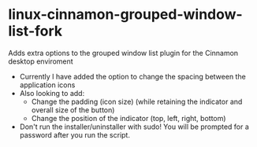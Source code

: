 # linux-cinnamon-grouped-window-list-fork
Adds extra options to the grouped window list plugin for the Cinnamon desktop enviroment

- Currently I have added the option to change the spacing between the application icons
- Also looking to add:
  - Change the padding (icon size) (while retaining the indicator and overall size of the button)
  - Change the position of the indicator (top, left, right, bottom)
- Don't run the installer/uninstaller with sudo! You will be prompted for a password after you run the script.